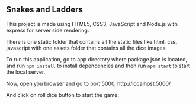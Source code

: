 ## Snakes and Ladders

This project is made using HTML5, CSS3, JavaScript and Node.js with express for server side rendering.

There is one static folder that contains all the static files like html, css, javascript with one assets folder that contains all the dice images.

To run this application, go to app directory where package.json is located,
and run `npm install` to install dependencies and then run `npm start` to start the local server.

Now, open you browser and go to port 5000, http://localhost:5000/

And click on roll dice button to start the game.
